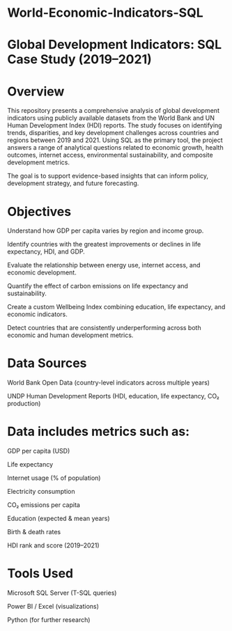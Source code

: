 # World-Economic-Indicators-SQL

# Global Development Indicators: SQL Case Study (2019–2021)

# Overview
This repository presents a comprehensive analysis of global development indicators using publicly available datasets from the World Bank and UN Human Development Index (HDI) reports. The study focuses on identifying trends, disparities, and key development challenges across countries and regions between 2019 and 2021. Using SQL as the primary tool, the project answers a range of analytical questions related to economic growth, health outcomes, internet access, environmental sustainability, and composite development metrics.

The goal is to support evidence-based insights that can inform policy, development strategy, and future forecasting.

# Objectives
  Understand how GDP per capita varies by region and income group.

  Identify countries with the greatest improvements or declines in life expectancy, HDI, and GDP.

  Evaluate the relationship between energy use, internet access, and economic development.

  Quantify the effect of carbon emissions on life expectancy and sustainability.

  Create a custom Wellbeing Index combining education, life expectancy, and economic indicators.

  Detect countries that are consistently underperforming across both economic and human development metrics.

# Data Sources
  World Bank Open Data (country-level indicators across multiple years)
  
  UNDP Human Development Reports (HDI, education, life expectancy, CO₂ production)

# Data includes metrics such as:

  GDP per capita (USD)
  
  Life expectancy
  
  Internet usage (% of population)
  
  Electricity consumption
  
  CO₂ emissions per capita
  
  Education (expected & mean years)
  
  Birth & death rates
  
  HDI rank and score (2019–2021)

# Tools Used
  Microsoft SQL Server (T-SQL queries)
  
  Power BI / Excel (visualizations)
  
  Python (for further research)

